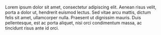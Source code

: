 ---
---

Lorem ipsum dolor sit amet, consectetur adipiscing elit. Aenean risus velit, porta a dolor ut, hendrerit euismod lectus. Sed vitae arcu mattis, dictum felis sit amet, ullamcorper nulla. Praesent ut dignissim mauris. Duis pellentesque, est ac porta aliquet, nisi orci condimentum massa, ac tincidunt risus ante id orci.
